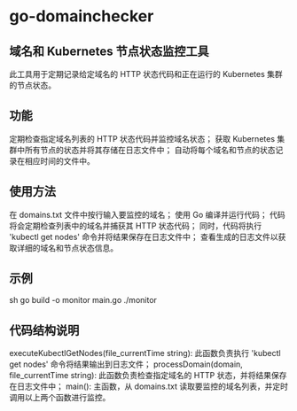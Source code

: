 # go-domainchecker

## 域名和 Kubernetes 节点状态监控工具
此工具用于定期记录给定域名的 HTTP 状态代码和正在运行的 Kubernetes 集群的节点状态。
## 功能
定期检查指定域名列表的 HTTP 状态代码并监控域名状态；
获取 Kubernetes 集群中所有节点的状态并将其存储在日志文件中；
自动将每个域名和节点的状态记录在相应时间的文件中。
## 使用方法
在 domains.txt 文件中按行输入要监控的域名；
使用 Go 编译并运行代码；
代码将会定期检查列表中的域名并捕获其 HTTP 状态代码；
同时，代码将执行 'kubectl get nodes' 命令并将结果保存在日志文件中；
查看生成的日志文件以获取详细的域名和节点状态信息。
## 示例
sh
go build -o monitor main.go
./monitor
## 代码结构说明
executeKubectlGetNodes(file_currentTime string): 此函数负责执行 'kubectl get nodes' 命令将结果输出到日志文件；
processDomain(domain, file_currentTime string): 此函数负责检查指定域名的 HTTP 状态，并将结果保存在日志文件中；
main(): 主函数，从 domains.txt 读取要监控的域名列表，并定时调用以上两个函数进行监控。
